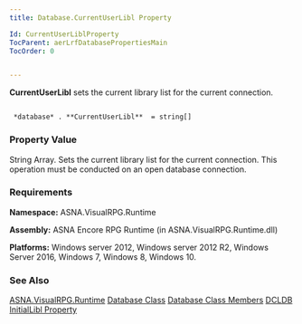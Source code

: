 ```yaml
---
title: Database.CurrentUserLibl Property

Id: CurrentUserLiblProperty
TocParent: aerLrfDatabasePropertiesMain
TocOrder: 0


---
```


**CurrentUserLibl** sets the current library list for the current connection. 

```

 *database* . **CurrentUserLibl**  = string[] 
```

### Property Value
String Array. Sets the current library list for the current connection. This operation must be conducted on an open database connection. 

### Requirements
**Namespace:** ASNA.VisualRPG.Runtime 

**Assembly:** ASNA Encore RPG Runtime (in ASNA.VisualRPG.Runtime.dll) 

**Platforms:** Windows server 2012, Windows server 2012 R2, Windows Server 2016, Windows 7, Windows 8, Windows 10. 

### See Also
[ASNA.VisualRPG.Runtime](aerLrfRuntimeNamespace.html)
[Database Class](aerLrfDatabaseClass.html)
[Database Class Members](aerLrfDatabaseMembers.html)
[DCLDB](DCLDB.html)
[InitialLibl Property](InitialLiblProperty.html) 
